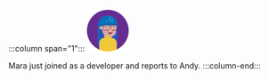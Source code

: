 :::column span="1":::
![A cartoon depiction of Mara.](../../shared/media/mara.png)

Mara just joined as a developer and reports to Andy.
:::column-end:::